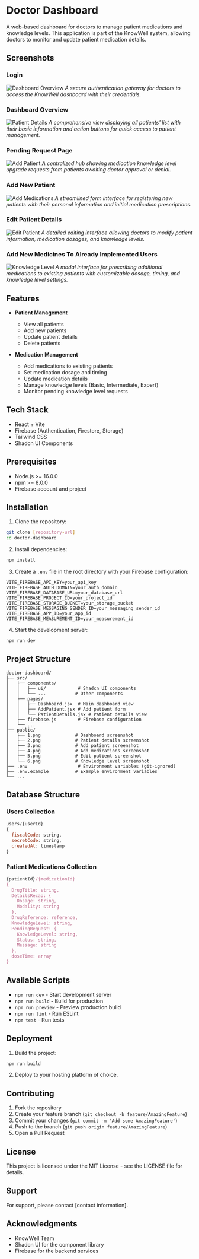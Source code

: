 # Doctor Dashboard

A web-based dashboard for doctors to manage patient medications and knowledge levels. This application is part of the KnowWell system, allowing doctors to monitor and update patient medication details.

## Screenshots

### Login
![Dashboard Overview](public/1.png)
*A secure authentication gateway for doctors to access the KnowWell dashboard with their credentials.*

### Dashboard Overview
![Patient Details](public/2.png)
*A comprehensive view displaying all patients' list with their basic information and action buttons for quick access to patient management.*

### Pending Request Page
![Add Patient](public/3.png)
*A centralized hub showing medication knowledge level upgrade requests from patients awaiting doctor approval or denial.*

### Add New Patient  
![Add Medications](public/4.png)
*A streamlined form interface for registering new patients with their personal information and initial medication prescriptions.*

### Edit Patient Details
![Edit Patient](public/5.png)
*A detailed editing interface allowing doctors to modify patient information, medication dosages, and knowledge levels.*

### Add New Medicines To Already Implemented Users
![Knowledge Level](public/6.png)
*A modal interface for prescribing additional medications to existing patients with customizable dosage, timing, and knowledge level settings.*

## Features

- **Patient Management**
  - View all patients
  - Add new patients
  - Update patient details
  - Delete patients

- **Medication Management**
  - Add medications to existing patients
  - Set medication dosage and timing
  - Update medication details
  - Manage knowledge levels (Basic, Intermediate, Expert)
  - Monitor pending knowledge level requests

## Tech Stack

- React + Vite
- Firebase (Authentication, Firestore, Storage)
- Tailwind CSS
- Shadcn UI Components

## Prerequisites

- Node.js >= 16.0.0
- npm >= 8.0.0
- Firebase account and project

## Installation

1. Clone the repository:
```bash
git clone [repository-url]
cd doctor-dashboard
```

2. Install dependencies:
```bash
npm install
```

3. Create a `.env` file in the root directory with your Firebase configuration:
```env
VITE_FIREBASE_API_KEY=your_api_key
VITE_FIREBASE_AUTH_DOMAIN=your_auth_domain
VITE_FIREBASE_DATABASE_URL=your_database_url
VITE_FIREBASE_PROJECT_ID=your_project_id
VITE_FIREBASE_STORAGE_BUCKET=your_storage_bucket
VITE_FIREBASE_MESSAGING_SENDER_ID=your_messaging_sender_id
VITE_FIREBASE_APP_ID=your_app_id
VITE_FIREBASE_MEASUREMENT_ID=your_measurement_id
```

4. Start the development server:
```bash
npm run dev
```

## Project Structure

```
doctor-dashboard/
├── src/
│   ├── components/
│   │   ├── ui/            # Shadcn UI components
│   │   └── ...           # Other components
│   ├── pages/
│   │   ├── Dashboard.jsx  # Main dashboard view
│   │   ├── AddPatient.jsx # Add patient form
│   │   └── PatientDetails.jsx # Patient details view
│   ├── firebase.js        # Firebase configuration
│   └── ...
├── public/
│   ├── 1.png             # Dashboard screenshot
│   ├── 2.png             # Patient details screenshot
│   ├── 3.png             # Add patient screenshot
│   ├── 4.png             # Add medications screenshot
│   ├── 5.png             # Edit patient screenshot
│   └── 6.png             # Knowledge level screenshot
├── .env                   # Environment variables (git-ignored)
├── .env.example          # Example environment variables
└── ...
```

## Database Structure

### Users Collection
```javascript
users/{userId}
{
  fiscalCode: string,
  secretCode: string,
  createdAt: timestamp
}
```

### Patient Medications Collection
```javascript
{patientId}/{medicationId}
{
  DrugTitle: string,
  DetailsRecap: {
    Dosage: string,
    Modality: string
  },
  DrugReference: reference,
  KnowledgeLevel: string,
  PendingRequest: {
    KnowledgeLevel: string,
    Status: string,
    Message: string
  },
  doseTime: array
}
```

## Available Scripts

- `npm run dev` - Start development server
- `npm run build` - Build for production
- `npm run preview` - Preview production build
- `npm run lint` - Run ESLint
- `npm test` - Run tests

## Deployment

1. Build the project:
```bash
npm run build
```

2. Deploy to your hosting platform of choice.

## Contributing

1. Fork the repository
2. Create your feature branch (`git checkout -b feature/AmazingFeature`)
3. Commit your changes (`git commit -m 'Add some AmazingFeature'`)
4. Push to the branch (`git push origin feature/AmazingFeature`)
5. Open a Pull Request

## License

This project is licensed under the MIT License - see the LICENSE file for details.

## Support

For support, please contact [contact information].

## Acknowledgments

- KnowWell Team
- Shadcn UI for the component library
- Firebase for the backend services
